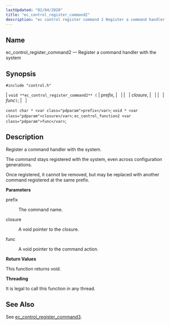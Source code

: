```yaml
---
lastUpdated: "02/04/2020"
title: "ec_control_register_command2"
description: "ec control register command 2 Register a command handler with the system void ec control register command 2 prefix closure func const char prefix void closure ec control function 2 func Register a command handler with the system The command stays registered with the system even across configuration generations Once..."
---
```


<a name="apis.ec_control_register_command2"></a> 
## Name

ec_control_register_command2 — Register a command handler with the system

## Synopsis

`#include "control.h"`

| `void **ec_control_register_command2** (` | <var class="pdparam">prefix</var>, |   |
|   | <var class="pdparam">closure</var>, |   |
|   | <var class="pdparam">func</var>`)`; |   |

`const char * <var class="pdparam">prefix</var>`;
`void * <var class="pdparam">closure</var>`;
`ec_control_function2 <var class="pdparam">func</var>`;<a name="idp49234928"></a> 
## Description

Register a command handler with the system.

The command stays registered with the system, even across configuration generations.

Once registered, it cannot be removed, but may be replaced with another command registered at the same prefix.

**<a name="idp49237232"></a> Parameters**

<dl class="variablelist">

<dt>prefix</dt>

<dd>

The command name.

</dd>

<dt>closure</dt>

<dd>

A void pointer to the closure.

</dd>

<dt>func</dt>

<dd>

A void pointer to the command action.

</dd>

</dl>

**<a name="idp49243664"></a> Return Values**

This function returns void.

**<a name="idp49244576"></a> Threading**

It is legal to call this function in any thread.

<a name="idp49245680"></a> 
## See Also

See [ec_control_register_command3](/momentum/3/3-api/apis-ec-control-register-command-3).
